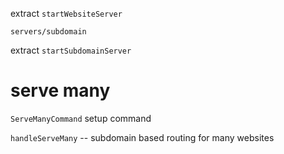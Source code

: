 extract `startWebsiteServer`

`servers/subdomain`

extract `startSubdomainServer`

# serve many

`ServeManyCommand` setup command

`handleServeMany` -- subdomain based routing for many websites
